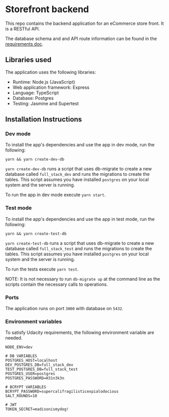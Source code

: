 # Storefront backend
This repo contains the backend application for an eCommerce store front. It is a RESTful API.

The database schema and and API route information can be found in the [requirements doc](REQUIREMENTS.md).
## Libraries used
The application uses the following libraries: 
* Runtime: Node.js (JavaScript)
* Web application framework: Express
* Language: TypeScript 
* Database: Postgres
* Testing: Jasmine and Supertest

## Installation Instructions
### Dev mode
To install the app's dependencies and use the app in dev mode, run the following: 

`yarn && yarn create-dev-db` 

`yarn create-dev-db` runs a script that uses db-migrate to create a new database called `full_stack_dev` and runs the migrations to create the tables. This script assumes you have installed `postgres` on your local system and the server is running.

To run the app in dev mode execute `yarn start`.
### Test mode
To install the app's dependencies and use the app in test mode, run the following:

`yarn && yarn create-test-db`

`yarn create-test-db` runs a script that uses db-migrate to create a new database called `full_stack_test` and runs the migrations to create the tables. This script assumes you have installed `postgres` on your local system and the server is running.

To run the tests execute `yarn test`.

NOTE: It is not necessary to run `db-migrate up` at the command line as the scripts contain the necessary calls to operations. 

### Ports
The application runs on port `3000` with database on `5432`.

### Environment variables 
To satisfy Udacity requirements, the following environment variable are needed.
```
NODE_ENV=dev

# DB VARIABLES
POSTGRES_HOST=localhost
DEV_POSTGRES_DB=full_stack_dev
TEST_POSTGRES_DB=full_stack_test
POSTGRES_USER=postgres
POSTGRES_PASSWORD=H31n3k3n

# BCRYPT VARIABLES
BCRYPT_PASSWORD=supercalifragilisticexpialodocious
SALT_ROUNDS=10

# JWT
TOKEN_SECRET=madisonismydog!
```